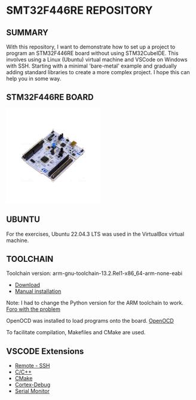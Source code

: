 # SMT32F446RE REPOSITORY

## SUMMARY
With this repository, I want to demonstrate how to set up a project to program an STM32F446RE board without using STM32CubeIDE. This involves using a Linux (Ubuntu) virtual machine and VSCode on Windows with SSH. Starting with a minimal 'bare-metal' example and gradually adding standard libraries to create a more complex project. I hope this can help you in some way.

## STM32F446RE BOARD
<img src="NUCLEO-F446RE.jpg" alt="NUCLEO-F446RE" style="width:50%;">

## UBUNTU
For the exercises, Ubuntu 22.04.3 LTS was used in the VirtualBox virtual machine.

## TOOLCHAIN
Toolchain version: arm-gnu-toolchain-13.2.Rel1-x86_64-arm-none-eabi
- [Download](https://developer.arm.com/downloads/-/arm-gnu-toolchain-downloads)
- [Manual installation](https://askubuntu.com/questions/1243252/how-to-install-arm-none-eabi-gdb-on-ubuntu-20-04-lts-focal-fossa)

Note: I had to change the Python version for the ARM toolchain to work. [Foro with the problem](https://community.arm.com/support-forums/f/compilers-and-libraries-forum/53996/arm-gnu-toolchain-12-2-rel1-x86_64-arm-none-eabi-gdb-fails-on-ubuntu-22-04/180229#180229)

OpenOCD was installed to load programs onto the board.
[OpenOCD](https://openocd.org/pages/about.html)

To facilitate compilation, Makefiles and CMake are used.

## VSCODE Extensions
- [Remote - SSH](https://marketplace.visualstudio.com/items?itemName=ms-vscode-remote.remote-ssh)
- [C/C++](https://marketplace.visualstudio.com/items?itemName=ms-vscode.cpptools)
- [CMake](https://marketplace.visualstudio.com/items?itemName=twxs.cmake)
- [Cortex-Debug](https://marketplace.visualstudio.com/items?itemName=marus25.cortex-debug)
- [Serial Monitor](https://marketplace.visualstudio.com/items?itemName=ms-vscode.vscode-serial-monitor)